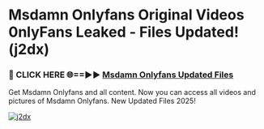 # Msdamn Onlyfans Original Videos 0nlyFans Leaked - Files Updated! (j2dx)

<h3>🔴 CLICK HERE 🌐==►► <a href="https://tinyurl.com/ehrbuxhb" rel="nofollow">Msdamn Onlyfans Updated Files</a></h3>

Get Msdamn Onlyfans and all content. Now you can access all videos and pictures of Msdamn Onlyfans. New Updated Files 2025!

[![j2dx](https://i.imgur.com/lVYEuWS.gif)](https://tinyurl.com/ehrbuxhb)
